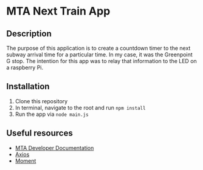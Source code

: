# MTA Next Train App
## Description
The purpose of this application is to create a countdown timer to the next subway arrival time for a particular time. In my case, it was the Greenpoint G stop. The intention for this app was to relay that information to the LED on a raspberry Pi.

## Installation
1. Clone this repository 
2. In terminal, navigate to the root and run ```npm install```
3. Run the app via ```node main.js```

## Useful resources
- [MTA Developer Documentation](http://datamine.mta.info/)
- [Axios](https://github.com/mzabriskie/axios)
- [Moment](https://momentjs.com/docs/)